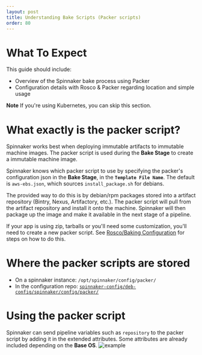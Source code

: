 ```yaml
---
layout: post
title: Understanding Bake Scripts (Packer scripts)
order: 80
---
```


# What To Expect
This guide should include:
- Overview of the Spinnaker bake process using Packer
- Configuration details with Rosco & Packer regarding location and simple usage

**Note** If you're using Kubernetes, you can skip this section.


# What exactly is the packer script?
Spinnaker works best when deploying immutable artifacts to immutable machine images. The packer script is used during the **Bake Stage** to create a immutable machine image.

Spinnaker knows which packer script to use by specifying the packer's configuration json in the **Bake Stage**, in the **`Template File Name`**.
The default is `aws-ebs.json`, which sources `install_package.sh` for debians.

The provided way to do this is by debian/rpm packages stored into a artifact repository (Bintry, Nexus, Artifactory, etc.). The packer script will  pull from the artifact repository and install it onto the machine. Spinnaker will then package up the image and make it available in the next stage of a pipeline.

If your app is using zip, tarballs or you'll need some customization, you'll need to create a new packer script. See [Rosco/Baking Configuration](https://docs.armory.io/admin-guides/rosco/#rosco-baking-configuration) for steps on how to do this.



# Where the packer scripts are stored
- On a spinnaker instance: `/opt/spinnaker/config/packer/`  
- In the configuration repo: [`spinnaker-config/deb-config/spinnaker/config/packer/`](https://github.com/Armory/spinnaker-config-deb/tree/master/deb-config/spinnaker/config/packer)



# Using the packer script
Spinnaker can send pipeline variables such as `repository` to the packer script by adding it in the extended attributes. Some attributes are already included depending on the **Base OS**.
![example](https://cl.ly/41113D0o1h3x/Screen%20Shot%202017-09-05%20at%204.34.58%20PM.png)
